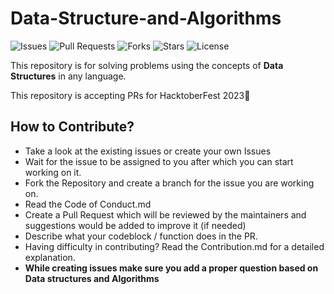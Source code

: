 # Data-Structure-and-Algorithms

![Issues](https://img.shields.io/github/issues/PCCoE-Hacktoberfest-21/Data-Structure-and-Algorithms)
![Pull Requests](https://img.shields.io/github/issues-pr/PCCoE-Hacktoberfest-21/Data-Structure-and-Algorithms)
![Forks](https://img.shields.io/github/forks/PCCoE-Hacktoberfest-21/Data-Structure-and-Algorithms)
![Stars](https://img.shields.io/github/stars/PCCoE-Hacktoberfest-21/Data-Structure-and-Algorithms)
![License](https://img.shields.io/github/license/PCCoE-Hacktoberfest-21/Data-Structure-and-Algorithms)

This repository is for solving problems using the concepts of **Data Structures** in any language.

This repository is accepting PRs for HacktoberFest 2023🤩

## How to Contribute?
- Take a look at the existing issues or create your own Issues
- Wait for the issue to be assigned to you after which you can start working on it.
- Fork the Repository and create a branch for the issue you are working on.
- Read the Code of Conduct.md
- Create a Pull Request which will be reviewed by the maintainers and suggestions would be added to improve it (if needed)
- Describe what your codeblock / function does in the PR.
- Having difficulty in contributing? Read the Contribution.md for a detailed explanation.  
- **While creating issues make sure you add a proper question based on Data structures and Algorithms**